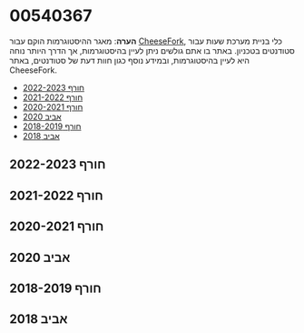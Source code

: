 # 00540367

**הערה**: מאגר ההיסטוגרמות הוקם עבור [CheeseFork](https://cheesefork.cf/), כלי בניית מערכת שעות עבור סטודנטים בטכניון. באתר בו אתם גולשים ניתן לעיין בהיסטוגרמות, אך הדרך היותר נוחה היא לעיין בהיסטוגרמות, ובמידע נוסף כגון חוות דעת של סטודנטים, באתר CheeseFork.

* [חורף 2022-2023](#202201)
* [חורף 2021-2022](#202101)
* [חורף 2020-2021](#202001)
* [אביב 2020](#201902)
* [חורף 2018-2019](#201801)
* [אביב 2018](#201702)

<h2 id="202201">חורף 2022-2023</h2>

<h2 id="202101">חורף 2021-2022</h2>

<h2 id="202001">חורף 2020-2021</h2>

<h2 id="201902">אביב 2020</h2>

<h2 id="201801">חורף 2018-2019</h2>

<h2 id="201702">אביב 2018</h2>


